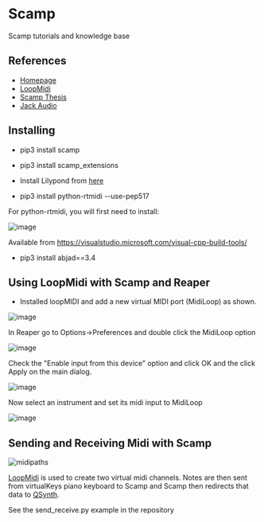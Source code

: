 # Scamp
Scamp tutorials and knowledge base


## References

- [Homepage](http://scamp.marcevanstein.com/)
- [LoopMidi](https://www.tobias-erichsen.de/software/loopmidi.html)
- [Scamp Thesis](http://marcevanstein.com/Writings/Evanstein_MAT_Thesis_SCAMP.pdf)
- [Jack Audio](https://jackaudio.org/downloads/)


## Installing
- pip3 install scamp
- pip3 install scamp_extensions

- Install Lilypond from [here](http://lilypond.org/development.html)

- pip3 install python-rtmidi --use-pep517

For python-rtmidi, you will first need to install:

![image](https://user-images.githubusercontent.com/12407183/209846499-611bf8ba-43e3-4943-8283-1fb85199566f.png)

Available from https://visualstudio.microsoft.com/visual-cpp-build-tools/

- pip3 install abjad==3.4



## Using LoopMidi with Scamp and Reaper

- Installed loopMIDI and add a new virtual MIDI port (MidiLoop) as shown.

![image](https://user-images.githubusercontent.com/12407183/209932117-50b917ec-eb81-4325-a015-2e32bcf7562c.png)

In Reaper go to Options->Preferences and double click the MidiLoop option

![image](https://user-images.githubusercontent.com/12407183/209932329-1ab6c0f3-afd3-4217-a119-73574e3c618e.png)

Check the "Enable input from this device" option and click OK and the click Apply on the main dialog.

![image](https://user-images.githubusercontent.com/12407183/209932371-a61b94fe-e91e-4321-b0d3-2043d90d243d.png)

Now select an instrument and set its midi input to MidiLoop

![image](https://user-images.githubusercontent.com/12407183/209932594-23a3a428-3fb7-4e49-803a-60c02479b0e5.png)




## Sending and Receiving Midi with Scamp

![midipaths](https://user-images.githubusercontent.com/12407183/210153089-4b8599cc-d62c-4600-a742-7f48ee91e2d9.jpg)

[LoopMidi](https://www.tobias-erichsen.de/software/loopmidi.html) is used to create two virtual midi channels.
Notes are then sent from virtualKeys piano keyboard to Scamp and Scamp then redirects that data to [QSynth](https://qsynth.sourceforge.io/).

See the send_receive.py example in the repository


